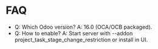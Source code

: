 # FAQ

- Q: Which Odoo version? A: 16.0 (OCA/OCB packaged).
- Q: How to enable? A: Start server with --addon project_task_stage_change_restriction or install in UI.
